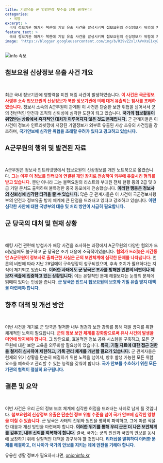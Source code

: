 ```yaml
---
title: 기밀유출 군 엉망진창 뒷수습 상황 공개된다!
categories:
  - 국방
excerpt: >
  국내 정보기관 해커가 북한에 기밀 유출 사건을 발생시키며 첩보요원의 신상정보가 위험에 처했습니다. 내부 동요가 확산되고 있는 상황 속, 방첩사의 늑장 대응이 도마 위에 올랐습니다. 군은 이제 제보자 색출보다 보안 강화에 집중해야 할 때입니다.
feature_text: >
  국내 정보기관 해커가 북한에 기밀 유출 사건을 발생시키며 첩보요원의 신상정보가 위험에 처했습니다. 내부 동요가 확산되고 있는 상황 속, 방첩사의 늑장 대응이 도마 위에 올랐습니다. 군은 이제 제보자 색출보다 보안 강화에 집중해야 할 때입니다.
image: 'https://blogger.googleusercontent.com/img/b/R29vZ2xl/AVvXsEixyZcFfHzMRdzZMjFBmAUKJYCLCGyLL1o632UiGVXcaFdKo_bkvkuCioo0uUKlGfBVcT3P84aROyZIXSBEx3Aw5nCQ3pTgDom1WDC4m8eifvWiAmWEEVb4x6G_l8C0QH225ldMjyaFvpxGEBGNO37VmDTDMHGhJPq73UglMfDca1-0aw/s1600/blogspot.png'
---
```


<p><img src="https://blogger.googleusercontent.com/img/b/R29vZ2xl/AVvXsEixyZcFfHzMRdzZMjFBmAUKJYCLCGyLL1o632UiGVXcaFdKo_bkvkuCioo0uUKlGfBVcT3P84aROyZIXSBEx3Aw5nCQ3pTgDom1WDC4m8eifvWiAmWEEVb4x6G_l8C0QH225ldMjyaFvpxGEBGNO37VmDTDMHGhJPq73UglMfDca1-0aw/s1600/blogspot.png" alt="info 속보" /></p>

<h2 data-ke-size="size26">첨보요원 신상정보 유출 사건 개요</h2>

<p data-ke-size="size16">&nbsp;</p>

<p>최근 국내 정보기관에 영향력을 미친 해킹 사건이 발생하였습니다. <b><span style="color: #ee2323;">이 사건은 국군정보사령부 소속 첩보요원의 신상정보가 북한 정보기관에 의해 대거 유출되는 참사를 초래하였습니다.</span></b> 정보사 소속의 A군무원이 관계된 이 사건은 단순한 보안 위협을 넘어서서 군의 전반적인 안전과 조직의 신뢰성에 심각한 도전이 되고 있습니다. <b><span style="background-color: #21538527;">국가의 첩보활동이 위협받는 상황에서 즉각적인 대처가 이루어지지 않은 것도 문제입니다.</span></b> 군 관계자들은 이 사건이 정보사 인트라넷망에 저장된 기밀정보가 외부로 유출된 사상 초유의 사건임을 강조하며, <b><span style="color: #1a5490;">국가안보에 심각한 위협을 초래할 우려가 있다고 경고하고 있습니다.</span></b> </p>

<h2 data-ke-size="size26">A군무원의 행위 및 발견된 자료</h2>

<p data-ke-size="size16">&nbsp;</p>

<p>A군무원은 정보사 인트라넷망에서 첩보요원의 신상정보를 개인 노트북으로 옮겼습니다. <b><span style="color: #ee2323;">그는 이후 이 정보를 인터넷에 연결된 개인 장치로 전송하여 외부에 유출시킨 혐의를 받고 있습니다.</span></b> 뿐만 아니라 그는 블랙요원의 리스트와 부대원 전체 현황 등의 2급 및 3급 기밀 문서도 출력하여 불특정한 중국 동포에게 전송했습니다. <b><span style="background-color: #21538527;">이러한 행동은 정보사의 신뢰성에 심각한 타격을 줄 수 있습니다.</span></b> 많은 군 관계자들은 이 사건이 국군정보사령부의 안전과 정보유출 방지 체계에 큰 단점을 드러내고 있다고 강조하고 있습니다. <b><span style="color: #1a5490;">이런 심각한 사안에 대한 국방부의 대응 및 처리 방안이 시급히 필요합니다.</span></b></p>

<h2 data-ke-size="size26">군 당국의 대처 및 현재 상황</h2>

<p data-ke-size="size16">&nbsp;</p>

<p>해킹 사건 관련해 방첩사가 해당 사건을 조사하는 과정에서 A군무원의 다양한 혐의가 드러났음에도 불구하고 군 당국은 초기 대응에 소극적이었습니다. <b><span style="color: #ee2323;">혐의가 드러늦은 시간동안 A군무원이 정보사로 출퇴근한 사실은 군의 보안체계에 심각한 문제를 나타냅니다.</span></b> 언론의 비판에 따라 지난 29일에야 구속영장이 청구되었으며, 후속 조치가 필요하다는 지적이 제기되고 있습니다. <b><span style="background-color: #21538527;">이러한 사태에도 군 당국은 조사를 방해한 언론의 비판이나 제보자 색출에 집중하고 있는 상황입니다.</span></b> 이는 본질적인 문제 해결보다는 눈앞의 문제에 얽매여 있다는 인상을 줍니다. <b><span style="color: #1a5490;">군 당국은 반드시 첩보요원의 보호와 기밀 유출 방지 대책을 마련해야 합니다.</span></b></p>

<h2 data-ke-size="size26">향후 대책 및 개선 방안</h2>

<p data-ke-size="size16">&nbsp;</p>

<p>이번 사건을 계기로 군 당국은 철저한 내부 점검과 보안 강화를 통해 재발 방지를 위한 체계적인 노력이 필요합니다. <b><span style="color: #ee2323;">군의 정보 보안 체계를 강화함으로써 유사 사건의 발생을 미연에 방지해야 합니다.</span></b> 그 방안으로, 효율적인 정보 공유 시스템을 구축하고, 모든 군무원에 대한 보안 교육을 의무화할 필요성이 있습니다. <b><span style="background-color: #21538527;">특히, 기밀 자료에 대한 접근 권한을 철저히 심사하여 제한하고, 기록 관리 체계를 개선할 필요가 있습니다.</span></b> 군 관계자들은 현재의 위기 상황을 단순히 해결하기 위한 노력을 넘어서, 향후 발생 가능한 모든 위험 요소를 예측하고 관리할 수 있는 능력을 갖춰야 합니다. <b><span style="color: #1a5490;">국가 안보를 수호하기 위한 모든 기관의 협력이 절실히 요구됩니다.</span></b></p>

<h2 data-ke-size="size26">결론 및 요약</h2>

<p data-ke-size="size16">&nbsp;</p>

<p>이번 사건은 우리 군의 정보 보호 체계에 심각한 허점을 드러내는 사례로 남게 될 것입니다. <b><span style="color: #ee2323;">첩보요원의 신상정보 유출은 단순한 정보 위협 수준을 넘어 국가 안보에 심각한 영향을 미칠 수 있습니다.</span></b> 군 당국은 사태의 진위와 원인을 명확히 파악하고, 그에 따른 적절한 대응과 개선 방안을 마련해야 합니다. <b><span style="background-color: #21538527;">이러한 위기를 통해 우리 군은 더 나은 보안체계를 갖추고, 내부 신뢰를 회복해야 합니다.</span></b> 결국, 국가는 군의 안전과 국민의 안보를 동시에 보장하기 위해 실질적인 대책을 강구해야 할 것입니다. <b><span style="color: #1a5490;">리더십을 발휘하여 이러한 문제를 해결하고, 더 나아가 국가의 안보를 지키는 데에 만전을 기해야 합니다.</span></b></p>

<p data-ke-size="size16"></p>
유용한 생활 정보가 필요하시다면, <a href="https://onioninfo.kr" rel="dofollow">onioninfo.kr</a>



